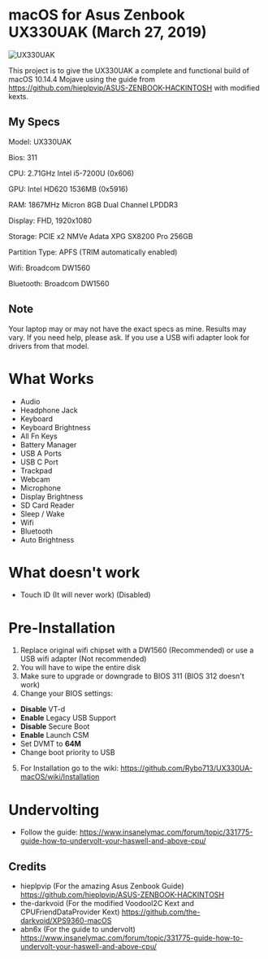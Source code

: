 # macOS for Asus Zenbook UX330UAK (March 27, 2019)
![UX330UAK](https://laptoping.com/specs/wp-content/uploads/2017/05/Asus-Zenbook-UX330UA-AH54-AH5Q-2.png)

This project is to give the UX330UAK a complete and functional build of macOS 10.14.4 Mojave using the guide from  https://github.com/hieplpvip/ASUS-ZENBOOK-HACKINTOSH with modified kexts.

## My Specs
Model: UX330UAK

Bios: 311

CPU: 2.71GHz Intel i5-7200U (0x606)

GPU: Intel HD620 1536MB (0x5916)

RAM: 1867MHz Micron 8GB Dual Channel LPDDR3

Display: FHD, 1920x1080

Storage: PCIE x2 NMVe Adata XPG SX8200 Pro 256GB

Partition Type: APFS (TRIM automatically enabled)

Wifi: Broadcom DW1560

Bluetooth: Broadcom DW1560

## Note
Your laptop may or may not have the exact specs as mine. Results may vary. If you need help, please ask.
If you use a USB wifi adapter look for drivers from that model.

# What Works
- Audio
- Headphone Jack
- Keyboard
- Keyboard Brightness
- All Fn Keys
- Battery Manager
- USB A Ports
- USB C Port
- Trackpad
- Webcam
- Microphone
- Display Brightness
- SD Card Reader
- Sleep / Wake
- Wifi
- Bluetooth
- Auto Brightness

# What doesn't work
- Touch ID (It will never work) (Disabled)

# Pre-Installation
1. Replace original wifi chipset with a DW1560 (Recommended) or use a USB wifi adapter (Not recommended)
2. You will have to wipe the entire disk
3. Make sure to upgrade or downgrade to BIOS 311 (BIOS 312 doesn't work)
4. Change your BIOS settings:
  - **Disable** VT-d
  - **Enable** Legacy USB Support
  - **Disable** Secure Boot
  - **Enable** Launch CSM
  - Set DVMT to **64M**
  - Change boot priority to USB
5. For Installation go to the wiki: https://github.com/Rybo713/UX330UA-macOS/wiki/Installation

# Undervolting
- Follow the guide: https://www.insanelymac.com/forum/topic/331775-guide-how-to-undervolt-your-haswell-and-above-cpu/

## Credits
- hieplpvip (For the amazing Asus Zenbook Guide) https://github.com/hieplpvip/ASUS-ZENBOOK-HACKINTOSH
- the-darkvoid (For the modified VoodooI2C Kext and CPUFriendDataProvider Kext) https://github.com/the-darkvoid/XPS9360-macOS
- abn6x (For the guide to undervolt) https://www.insanelymac.com/forum/topic/331775-guide-how-to-undervolt-your-haswell-and-above-cpu/
